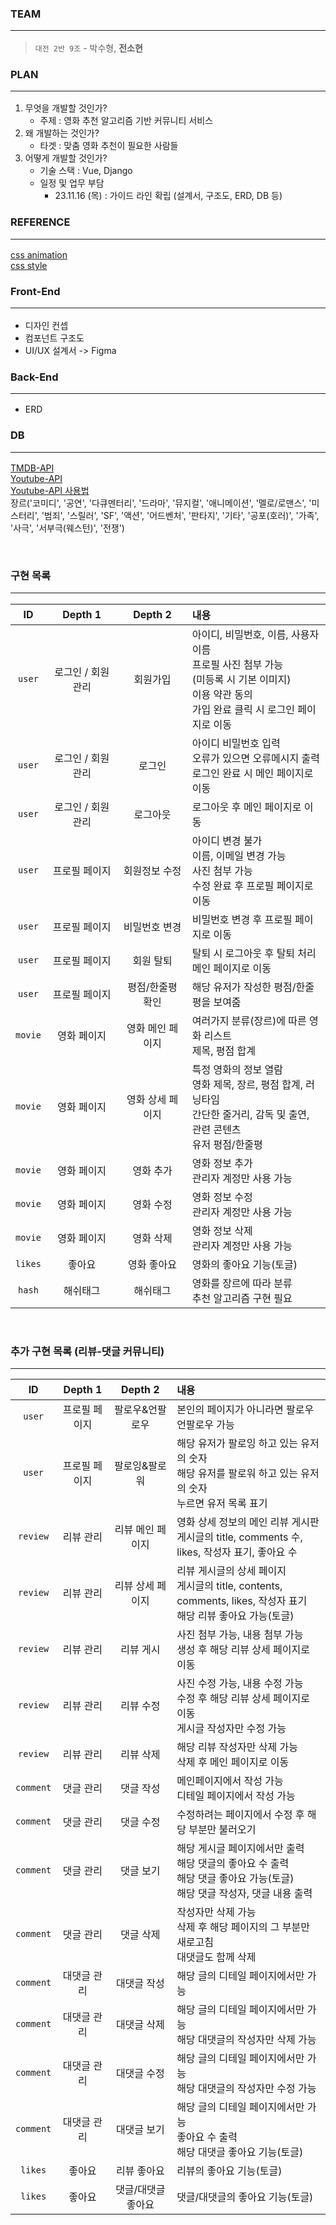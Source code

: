 ### TEAM<hr>
> `대전 2반 9조` - 박수형, **전소현**


### PLAN<hr>
1. 무엇을 개발할 것인가?
    - 주제 : 영화 추천 알고리즘 기반 커뮤니티 서비스
2. 왜 개발하는 것인가?
    - 타겟 : 맞춤 영화 추천이 필요한 사람들
3. 어떻게 개발할 것인가?
    - 기술 스택 : Vue, Django
    - 일정 및 업무 부담
        - 23.11.16 (목) : 가이드 라인 확립 (설계서, 구조도, ERD, DB 등)

### REFERENCE<hr>
[css animation](https://animate.style/)<br>
[css style](https://www.w3schools.com/css/css3_animations.asp)

### Front-End<hr>
- 디자인 컨셉
- 컴포넌트 구조도
- UI/UX 설계서
  -> Figma

### Back-End<hr>
- ERD

### DB<hr>
[TMDB-API](https://developer.themoviedb.org/reference/intro/getting-started)<br>
[Youtube-API](https://console.cloud.google.com/marketplace/product/google/youtube.googleapis.com?q=search&referrer=search&project=new-project-404701)<br>
[Youtube-API 사용법](https://cocococo.tistory.com/entry/Youtube-API-%EC%9C%A0%ED%8A%9C%EB%B8%8C-API-%EB%8F%99%EC%98%81%EC%83%81-%EB%8D%B0%EC%9D%B4%ED%84%B0-%EA%B0%80%EC%A0%B8%EC%98%A4%EB%8A%94-%EB%B0%A9%EB%B2%95)<br>
장르('코미디', '공연', '다큐멘터리', '드라마', '뮤지컬', '애니메이션', '멜로/로맨스', '미스터리', '범죄', '스릴러', 'SF', '액션', '어드벤처', '판타지', '기타', '공포(호러)', '가족', '사극', '서부극(웨스턴)', '전쟁')


<br>

### 구현 목록<hr>
|ID|Depth 1|Depth 2|내용|
|:--:|:--:|:--:|:--|
|`user`|로그인 / 회원관리|회원가입|아이디, 비밀번호, 이름, 사용자 이름<br>프로필 사진 첨부 가능<br>(미등록 시 기본 이미지)<br>이용 약관 동의<br>가입 완료 클릭 시 로그인 페이지로 이동|
|`user`|로그인 / 회원관리|로그인|아이디 비밀번호 입력<br>오류가 있으면 오류메시지 출력<br>로그인 완료 시 메인 페이지로 이동|
|`user`|로그인 / 회원관리|로그아웃|로그아웃 후 메인 페이지로 이동|
|`user`|프로필 페이지|회원정보 수정|아이디 변경 불가<br>이름, 이메일 변경 가능<br>사진 첨부 가능<br>수정 완료 후 프로필 페이지로 이동|
|`user`|프로필 페이지|비밀번호 변경|비밀번호 변경 후 프로필 페이지로 이동|
|`user`|프로필 페이지|회원 탈퇴|탈퇴 시 로그아웃 후 탈퇴 처리<br>메인 페이지로 이동|
|`user`|프로필 페이지|평점/한줄평 확인|해당 유저가 작성한 평점/한줄평을 보여줌|
|`movie`|영화 페이지|영화 메인 페이지|여러가지 분류(장르)에 따른 영화 리스트<br>제목, 평점 합계|
|`movie`|영화 페이지|영화 상세 페이지|특정 영화의 정보 열람<br>영화 제목, 장르, 평점 합계, 러닝타임<br>간단한 줄거리, 감독 및 출연, 관련 콘텐츠<br>유저 평점/한줄평|
|`movie`|영화 페이지|영화 추가|영화 정보 추가<br>관리자 계정만 사용 가능|
|`movie`|영화 페이지|영화 수정|영화 정보 수정<br>관리자 계정만 사용 가능|
|`movie`|영화 페이지|영화 삭제|영화 정보 삭제<br>관리자 계정만 사용 가능|
|`likes`|좋아요|영화 좋아요|영화의 좋아요 기능(토글)|
|`hash`|해쉬태그|해쉬태그|영화를 장르에 따라 분류<br>추천 알고리즘 구현 필요|

<br>

### 추가 구현 목록 (리뷰-댓글 커뮤니티)<hr>
|ID|Depth 1|Depth 2|내용|
|:--:|:--:|:--:|:--|
|`user`|프로필 페이지|팔로우&언팔로우|본인의 페이지가 아니라면 팔로우 언팔로우 가능|
|`user`|프로필 페이지|팔로잉&팔로워|해당 유저가 팔로잉 하고 있는 유저의 숫자<br>해당 유저를 팔로워 하고 있는 유저의 숫자<br>누르면 유저 목록 표기|
|`review`|리뷰 관리|리뷰 메인 페이지|영화 상세 정보의 메인 리뷰 게시판<br>게시글의 title, comments 수, likes, 작성자 표기, 좋아요 수|
|`review`|리뷰 관리|리뷰 상세 페이지|리뷰 게시글의 상세 페이지<br>게시글의 title, contents, comments, likes, 작성자 표기<br>해당 리뷰 좋아요 가능(토글)|
|`review`|리뷰 관리|리뷰 게시|사진 첨부 가능, 내용 첨부 가능<br>생성 후 해당 리뷰 상세 페이지로 이동|
|`review`|리뷰 관리|리뷰 수정|사진 수정 가능, 내용 수정 가능<br>수정 후 해당 리뷰 상세 페이지로 이동<br>게시글 작성자만 수정 가능|
|`review`|리뷰 관리|리뷰 삭제|해당 리뷰 작성자만 삭제 가능<br>삭제 후 메인 페이지로 이동|
|`comment`|댓글 관리|댓글 작성|메인페이지에서 작성 가능<br>디테일 페이지에서 작성 가능|
|`comment`|댓글 관리|댓글 수정|수정하려는 페이지에서 수정 후 해당 부분만 불러오기|
|`comment`|댓글 관리|댓글 보기|해당 게시글 페이지에서만 출력<br>해당 댓글의 좋아요 수 출력<br>해당 댓글 좋아요 가능(토글)<br>해당 댓글 작성자, 댓글 내용 출력|
|`comment`|댓글 관리|댓글 삭제|작성자만 삭제 가능<br>삭제 후 해당 페이지의 그 부분만 새로고침<br>대댓글도 함께 삭제|
|`comment`|대댓글 관리|대댓글 작성|해당 글의 디테일 페이지에서만 가능|
|`comment`|대댓글 관리|대댓글 삭제|해당 글의 디테일 페이지에서만 가능<br>해당 대댓글의 작성자만 삭제 가능|
|`comment`|대댓글 관리|대댓글 수정|해당 글의 디테일 페이지에서만 가능<br>해당 대댓글의 작성자만 수정 가능|
|`comment`|대댓글 관리|대댓글 보기|해당 글의 디테일 페이지에서만 가능<br>좋아요 수 출력<br>해당 대댓글 좋아요 기능(토글)|
|`likes`|좋아요|리뷰 좋아요|리뷰의 좋아요 기능(토글)|
|`likes`|좋아요|댓글/대댓글 좋아요|댓글/대댓글의 좋아요 기능(토글)|

<br>